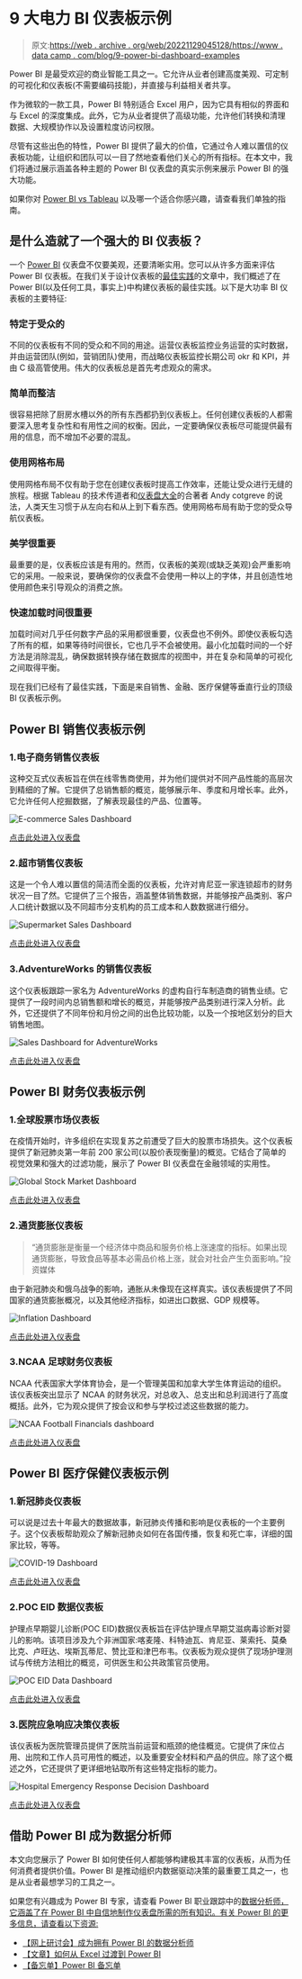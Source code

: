# 9 大电力 BI 仪表板示例

> 原文:[https://web . archive . org/web/20221129045128/https://www . data camp . com/blog/9-power-bi-dashboard-examples](https://web.archive.org/web/20221129045128/https://www.datacamp.com/blog/9-power-bi-dashboard-examples)

Power BI 是最受欢迎的商业智能工具之一。它允许从业者创建高度美观、可定制的可视化和仪表板(不需要编码技能)，并直接与利益相关者共享。

作为微软的一款工具，Power BI 特别适合 Excel 用户，因为它具有相似的界面和与 Excel 的深度集成。此外，它为从业者提供了高级功能，允许他们转换和清理数据、大规模协作以及设置粒度访问权限。

尽管有这些出色的特性，Power BI 提供了最大的价值，它通过令人难以置信的仪表板功能，让组织和团队可以一目了然地查看他们关心的所有指标。在本文中，我们将通过展示涵盖各种主题的 Power BI 仪表盘的真实示例来展示 Power BI 的强大功能。

如果你对 [Power BI vs Tableau](https://web.archive.org/web/20221212140010/https://www.datacamp.com/blog/power-bi-vs-tableau-which-one-should-you-choose) 以及哪一个适合你感兴趣，请查看我们单独的指南。

## 是什么造就了一个强大的 BI 仪表板？

一个 [Power BI](https://web.archive.org/web/20221212140010/https://www.datacamp.com/blog/all-about-power-bi) 仪表盘不仅要美观，还要清晰实用。您可以从许多方面来评估 Power BI 仪表板。在我们关于设计仪表板的[最佳实践](https://web.archive.org/web/20221212140010/https://www.datacamp.com/blog/best-practices-for-designing-dashboards)的文章中，我们概述了在 Power BI(以及任何工具，事实上)中构建仪表板的最佳实践。以下是大功率 BI 仪表板的主要特征:

### 特定于受众的

不同的仪表板有不同的受众和不同的用途。运营仪表板监控业务运营的实时数据，并由运营团队(例如，营销团队)使用，而战略仪表板监控长期公司 okr 和 KPI，并由 C 级高管使用。伟大的仪表板总是首先考虑观众的需求。

### 简单而整洁

很容易把除了厨房水槽以外的所有东西都扔到仪表板上。任何创建仪表板的人都需要深入思考复杂性和有用性之间的权衡。因此，一定要确保仪表板尽可能提供最有用的信息，而不增加不必要的混乱。

### 使用网格布局

使用网格布局不仅有助于您在创建仪表板时提高工作效率，还能让受众进行无缝的旅程。根据 Tableau 的技术传道者和[仪表盘大全](https://web.archive.org/web/20221212140010/https://www.datacamp.com/blog/top-10-data-visualization-books)的合著者 Andy cotgreve 的说法，人类天生习惯于从左向右和从上到下看东西。使用网格布局有助于您的受众导航仪表板。

### 美学很重要

最重要的是，仪表板应该是有用的。然而，仪表板的美观(或缺乏美观)会严重影响它的采用。一般来说，要确保你的仪表盘不会使用一种以上的字体，并且创造性地使用颜色来引导观众的消费之旅。

### 快速加载时间很重要

加载时间对几乎任何数字产品的采用都很重要，仪表盘也不例外。即使仪表板勾选了所有的框，如果等待时间很长，它也几乎不会被使用。最小化加载时间的一个好方法是消除混乱，确保数据转换存储在数据库的视图中，并在复杂和简单的可视化之间取得平衡。

现在我们已经有了最佳实践，下面是来自销售、金融、医疗保健等垂直行业的顶级 BI 仪表板示例。

## Power BI 销售仪表板示例

### 1.电子商务销售仪表板

这种交互式仪表板旨在供在线零售商使用，并为他们提供对不同产品性能的高层次到精细的了解。它提供了总销售额的概览，能够展示年、季度和月增长率。此外，它允许任何人挖掘数据，了解表现最佳的产品、位置等。

![E-commerce Sales Dashboard](../Images/6e022ba583ec9fa9e137f16244251b57.png)

[点击此处进入仪表盘](https://web.archive.org/web/20221212140010/https://community.powerbi.com/t5/Data-Stories-Gallery/E-Commerce-Sales-Analysis/m-p/2519282)

### 2.超市销售仪表板

这是一个令人难以置信的简洁而全面的仪表板，允许对肯尼亚一家连锁超市的财务状况一目了然。它提供了三个报告，涵盖整体销售数据，并能够按产品类别、客户人口统计数据以及不同超市分支机构的员工成本和人数数据进行细分。

![Supermarket Sales Dashboard](../Images/9224ef33dae9ca237248a2e16b7f8624.png)

[点击此处进入仪表盘](https://web.archive.org/web/20221212140010/https://community.powerbi.com/t5/Data-Stories-Gallery/Supermarket-Dashboard-Case-in-Kenya/m-p/1095982)

### 3.AdventureWorks 的销售仪表板

这个仪表板跟踪一家名为 AdventureWorks 的虚构自行车制造商的销售业绩。它提供了一段时间内总销售额和增长的概览，并能够按产品类别进行深入分析。此外，它还提供了不同年份和月份之间的出色比较功能，以及一个按地区划分的巨大销售地图。

![Sales Dashboard for AdventureWorks](../Images/9c000d04cdb4034994b44a33fe6f258a.png)

[点击此处进入仪表盘](https://web.archive.org/web/20221212140010/https://community.powerbi.com/t5/Data-Stories-Gallery/Sales-Analysis-for-AdventureWorks/m-p/2549649)

## Power BI 财务仪表板示例

### 1.全球股票市场仪表板

在疫情开始时，许多组织在实现复苏之前遭受了巨大的股票市场损失。这个仪表板提供了新冠肺炎第一年前 200 家公司(以股价表现衡量)的概览。它结合了简单的视觉效果和强大的过滤功能，展示了 Power BI 仪表盘在金融领域的实用性。

![Global Stock Market Dashboard](../Images/3205e7292f83ca45615a185df7ba54d3.png)

[点击此处进入仪表盘](https://web.archive.org/web/20221212140010/https://community.powerbi.com/t5/Data-Stories-Gallery/Global-Stock-Market-World-s-Top-200-Companies/td-p/1482649)

### 2.通货膨胀仪表板

> “通货膨胀是衡量一个经济体中商品和服务价格上涨速度的指标。如果出现通货膨胀，导致食品等基本必需品价格上涨，就会对社会产生负面影响。”投资媒体

由于新冠肺炎和俄乌战争的影响，通胀从未像现在这样真实。该仪表板提供了不同国家的通货膨胀概况，以及其他经济指标，如进出口数据、GDP 规模等。

![Inflation Dashboard](../Images/57532c0f84d7f6d262778ad2fbadf667.png)

[点击此处进入仪表盘](https://web.archive.org/web/20221212140010/https://community.powerbi.com/t5/Data-Stories-Gallery/Inflation/td-p/2614730)

### 3.NCAA 足球财务仪表板

NCAA 代表国家大学体育协会，是一个管理美国和加拿大学生体育运动的组织。该仪表板突出显示了 NCAA 的财务状况，对总收入、总支出和总利润进行了高度概括。此外，它为观众提供了按会议和参与学校过滤这些数据的能力。

![NCAA Football Financials dashboard](../Images/97166a362530d783cb21e36b33837eb2.png)

[点击此处进入仪表盘](https://web.archive.org/web/20221212140010/https://community.powerbi.com/t5/Data-Stories-Gallery/NCAA-Football-Financials/m-p/1678001)

## Power BI 医疗保健仪表板示例

### 1.新冠肺炎仪表板

可以说是过去十年最大的数据故事，新冠肺炎传播和影响是仪表板的一个主要例子。这个仪表板帮助观众了解新冠肺炎如何在各国传播，恢复和死亡率，详细的国家比较，等等。

![COVID-19 Dashboard](../Images/0dc344332672a62f9c4303d60e23459f.png)

[点击此处进入仪表盘](https://web.archive.org/web/20221212140010/https://app.powerbi.com/view?r=eyJrIjoiYjA1YzhhMjItMWU1ZS00YmRiLWI3MjUtZDVhN2ZlMzY4NjFlIiwidCI6IjJjOTJmZjI0LWI0MmMtNDgwZC1iNzRkLTY2ZmNlNzZiZDdkYSIsImMiOjl9)

### 2.POC EID 数据仪表板

护理点早期婴儿诊断(POC EID)数据仪表板旨在评估护理点早期艾滋病毒诊断对婴儿的影响。该项目涉及九个非洲国家:喀麦隆、科特迪瓦、肯尼亚、莱索托、莫桑比克、卢旺达、埃斯瓦蒂尼、赞比亚和津巴布韦。仪表板为观众提供了现场护理测试与传统方法相比的概览，可供医生和公共政策官员使用。

![POC EID Data Dashboard](../Images/99e96c626ab1f770f14dfcbd1a8b4ed9.png)

[点击此处进入仪表盘](https://web.archive.org/web/20221212140010/https://community.powerbi.com/t5/Data-Stories-Gallery/Early-Infant-HIV-Diagnosis-Earlier-Diagnosis-Saves-More-Lives/td-p/220513)

### 3.医院应急响应决策仪表板

该仪表板为医院管理员提供了医院当前运营和瓶颈的绝佳概览。它提供了床位占用、出院和工作人员可用性的概述，以及重要安全材料和产品的供应。除了这个概述之外，它还提供了更详细地钻取所有这些特定指标的能力。

![Hospital Emergency Response Decision Dashboard](../Images/c15fed1136904a6f2a3cddb91ab450bf.png)

[点击此处进入仪表盘](https://web.archive.org/web/20221212140010/https://appsource.microsoft.com/en-US/product/power-bi/powerapps_cxo.powerbi_healthcare?tab=overview)

## 借助 Power BI 成为数据分析师

本文向您展示了 Power BI 如何使任何人都能够构建极其丰富的仪表板，从而为任何消费者提供价值。Power BI 是推动组织内数据驱动决策的最重要工具之一，也是从业者最想学习的工具之一。

如果您有兴趣成为 Power BI 专家，请查看 Power BI 职业跟踪中的[数据分析师，它涵盖了在 Power BI 中自信地制作仪表盘所需的所有知识。有关 Power BI 的更多信息，请查看以下资源:](https://web.archive.org/web/20221212140010/https://www.datacamp.com/resources/webinars/become-data-analyst-with-power-bi)

*   [【网上研讨会】成为拥有 Power BI 的数据分析师](https://web.archive.org/web/20221212140010/https://www.datacamp.com/resources/webinars/become-data-analyst-with-power-bi)
*   [【文章】如何从 Excel 过渡到 Power BI](https://web.archive.org/web/20221212140010/https://www.datacamp.com/blog/how-to-transition-from-excel-to-power-bi)
*   [【备忘单】Power BI 备忘单](https://web.archive.org/web/20221212140010/https://www.datacamp.com/cheat-sheet/power-bi-cheat-sheet)